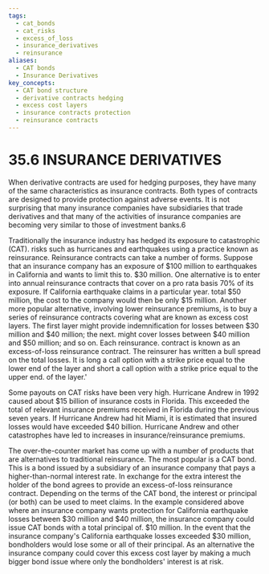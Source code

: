 ```yaml
---
tags:
  - cat_bonds
  - cat_risks
  - excess_of_loss
  - insurance_derivatives
  - reinsurance
aliases:
  - CAT bonds
  - Insurance Derivatives
key_concepts:
  - CAT bond structure
  - derivative contracts hedging
  - excess cost layers
  - insurance contracts protection
  - reinsurance contracts
---
```


# 35.6 INSURANCE DERIVATIVES  

When derivative contracts are used for hedging purposes, they have many of the same characteristics as insurance contracts. Both types of contracts are designed to provide protection against adverse events. It is not surprising that many insurance companies have subsidiaries that trade derivatives and that many of the activities of insurance companies are becoming very similar to those of investment banks.6  

Traditionally the insurance industry has hedged its exposure to catastrophic (CAT). risks such as hurricanes and earthquakes using a practice known as reinsurance. Reinsurance contracts can take a number of forms. Suppose that an insurance company has an exposure of $\$100$ million to earthquakes in California and wants to limit this to. $\$30$ million. One alternative is to enter into annual reinsurance contracts that cover on a pro rata basis $70\%$ of its exposure. If California earthquake claims in a particular year. total $\$50$ million, the cost to the company would then be only $\$15$ million. Another more popular alternative, involving lower reinsurance premiums, is to buy a series of reinsurance contracts covering what are known as excess cost layers. The first layer might provide indemnification for losses between $\$30$ million and $\$40$ million; the next. might cover losses between $\$40$ million and $\$50$ million; and so on. Each reinsurance. contract is known as an excess-of-loss reinsurance contract. The reinsurer has written a bull spread on the total losses. It is long a call option with a strike price equal to the lower end of the layer and short a call option with a strike price equal to the upper end. of the layer.'  

Some payouts on CAT risks have been very high. Hurricane Andrew in 1992 caused about $\$15$ billion of insurance costs in Florida. This exceeded the total of relevant insurance premiums received in Florida during the previous seven years. If Hurricane Andrew had hit Miami, it is estimated that insured losses would have exceeded $\$40$ billion. Hurricane Andrew and other catastrophes have led to increases in insurance/reinsurance premiums.  

The over-the-counter market has come up with a number of products that are alternatives to traditional reinsurance. The most popular is a CAT bond. This is a bond issued by a subsidiary of an insurance company that pays a higher-than-normal interest rate. In exchange for the extra interest the holder of the bond agrees to provide an excess-of-loss reinsurance contract. Depending on the terms of the CAT bond, the interest or principal (or both) can be used to meet claims. In the example considered above where an insurance company wants protection for California earthquake losses between $\$30$ million and $\$40$ million, the insurance company could issue CAT bonds with a total principal of. $\$10$ million. In the event that the insurance company's California earthquake losses exceeded $\$30$ million, bondholders would lose some or all of their principal. As an alternative the insurance company could cover this excess cost layer by making a much bigger bond issue where only the bondholders' interest is at risk.  
